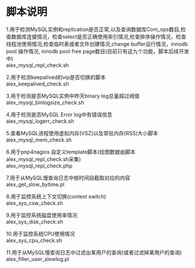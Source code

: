 脚本说明
=================================================
1.用于检测MySQL实例和replication是否正常,以及查询数据库Com_ops数目,检查数据库连接情况，检查select是否正确使用索引情况,检查排序操作情况，检查线程池使用情况,检查临时表或者文件创建情况,change buffer运行情况，innodb pool 操作情况, innodb pool free page数目(目前只有这九个功能，脚本后续开发中)  
alex_mysql_repl_check.sh

2.用于检测keepalived的vip是否切换的脚本  
alex_keepalived_check.sh

3.用于检测是否MySQL实例中昨天binary log总量超过阀值  
alex_mysql_binlogsize_check.sh

4.用于检测是否MySQL Error log中有错误信息  
alex_mysql_logerr_check.sh

5.查看MySQL进程使用虚拟内存(VSZ)以及常驻内存(RSS)大小脚本  
alex_mysql_mem_check.sh

6.用于pnp4nagios 自定义template脚本(绘图数据由脚本alex_mysql_repl_check.sh采集)  
alex_mysql_repl_check.php

7.用于从MySQL慢查询日志中按时间段截取对应的内容  
alex_get_slow_bytime.pl

8.用于监控系统上下文切换(context switch)  
alex_sys_csw_check.sh

9.用于监控系统磁盘使用率情况  
alex_sys_disk_check.sh

10.用于监控系统CPU使用情况  
alex_sys_cpu_check.sh

11.用于从MySQL慢查询日志中过滤出某用户的查询(或者过滤掉某用户的查询)  
alex_filter_user_slowlog.pl
